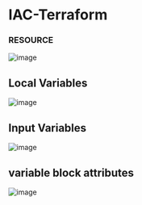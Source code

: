 # IAC-Terraform

### RESOURCE 

![image](https://github.com/user-attachments/assets/a123117a-8eb3-4806-9002-6eb03a02c3f6)

## Local Variables

![image](https://github.com/user-attachments/assets/a5235bad-d13a-432e-a790-40f3dd540eb5)

## Input Variables

![image](https://github.com/user-attachments/assets/07aa59d2-4028-4f1c-8b43-5e9ea7e8aa3d)

## variable block attributes

![image](https://github.com/user-attachments/assets/79d3609f-0872-49a0-a119-b9ff21ea82c1)
